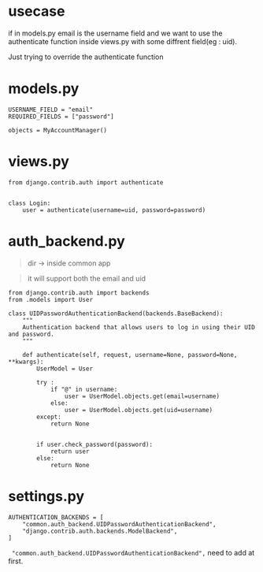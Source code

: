 # usecase
if in models.py email is the username field and we want to use the authenticate function inside views.py with some diffrent field(eg : uid).

Just trying to override the authenticate function

# models.py


    USERNAME_FIELD = "email"	
    REQUIRED_FIELDS = ["password"]

    objects = MyAccountManager()

# views.py
    from django.contrib.auth import authenticate


    class Login:
        user = authenticate(username=uid, password=password)

# auth_backend.py

> dir -> inside common app

> it will support both the email and uid

    from django.contrib.auth import backends
    from .models import User

    class UIDPasswordAuthenticationBackend(backends.BaseBackend):
        """
        Authentication backend that allows users to log in using their UID and password.
        """

        def authenticate(self, request, username=None, password=None, **kwargs):
            UserModel = User

            try : 
                if "@" in username:
                    user = UserModel.objects.get(email=username)
                else:
                    user = UserModel.objects.get(uid=username)
            except:
                return None


            if user.check_password(password):
                return user
            else:
                return None

# settings.py

    AUTHENTICATION_BACKENDS = [
        "common.auth_backend.UIDPasswordAuthenticationBackend",
        "django.contrib.auth.backends.ModelBackend",
    ]

` "common.auth_backend.UIDPasswordAuthenticationBackend",` need to add at first.
